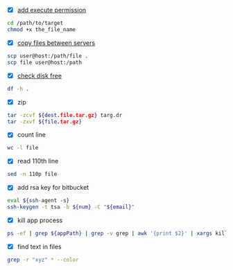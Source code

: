 - [x] [add execute permission](https://askubuntu.com/questions/409025/permission-denied-when-running-sh-scripts)
```bash
cd /path/to/target
chmod +x the_file_name
```
- [x] [copy files between servers](https://stackoverflow.com/questions/11208895/bash-command-to-copy-file-from-one-computer-to-another)
```bash
scp user@host:/path/file .
scp file user@host:/path
```
- [x] [check disk free](https://unix.stackexchange.com/questions/218613/using-df-h-i-need-to-create-an-bash-script-that-displays-anything-about-60-ut)
```bash
df -h .
```
- [x] zip
```bash
tar -zcvf ${dest.file.tar.gz} targ.dr
tar -zxvf ${file.tar.gz}
```
- [x] count line
```bash
wc -l file
```
- [x] read 110th line
```bash
sed -n 110p file
```
- [x] add rsa key for bitbucket
```bash
eval ${ssh-agent -s}
ssh-keygen -t tsa -b ${num} -C "${email}"
```
- [x] kill app process
```bash
ps -ef | grep ${appPath} | grep -v grep | awk '{print $2}' | xargs kill -9
```
- [x] find text in files
```bash
grep -r "xyz" * --color
```



